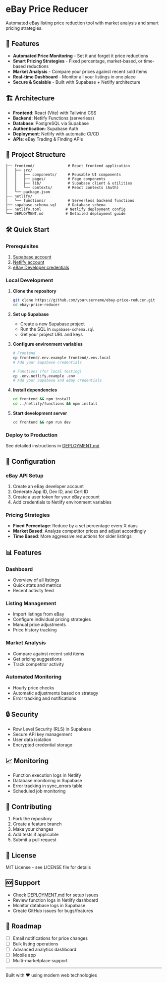 # eBay Price Reducer

Automated eBay listing price reduction tool with market analysis and smart pricing strategies.

## 🚀 Features

- **Automated Price Monitoring** - Set it and forget it price reductions
- **Smart Pricing Strategies** - Fixed percentage, market-based, or time-based reductions
- **Market Analysis** - Compare your prices against recent sold items
- **Real-time Dashboard** - Monitor all your listings in one place
- **Secure & Scalable** - Built with Supabase + Netlify architecture

## 🏗️ Architecture

- **Frontend**: React (Vite) with Tailwind CSS
- **Backend**: Netlify Functions (serverless)
- **Database**: PostgreSQL via Supabase
- **Authentication**: Supabase Auth
- **Deployment**: Netlify with automatic CI/CD
- **APIs**: eBay Trading & Finding APIs

## 📁 Project Structure

```
├── frontend/               # React frontend application
│   ├── src/
│   │   ├── components/     # Reusable UI components
│   │   ├── pages/          # Page components
│   │   ├── lib/            # Supabase client & utilities
│   │   └── contexts/       # React contexts (Auth)
│   └── package.json
├── netlify/
│   └── functions/          # Serverless backend functions
├── supabase-schema.sql     # Database schema
├── netlify.toml           # Netlify deployment config
└── DEPLOYMENT.md          # Detailed deployment guide
```

## 🛠️ Quick Start

### Prerequisites

1. [Supabase account](https://supabase.com)
2. [Netlify account](https://netlify.com)
3. [eBay Developer credentials](https://developer.ebay.com)

### Local Development

1. **Clone the repository**
   ```bash
   git clone https://github.com/yourusername/ebay-price-reducer.git
   cd ebay-price-reducer
   ```

2. **Set up Supabase**
   - Create a new Supabase project
   - Run the SQL in `supabase-schema.sql`
   - Get your project URL and keys

3. **Configure environment variables**
   ```bash
   # Frontend
   cp frontend/.env.example frontend/.env.local
   # Add your Supabase credentials

   # Functions (for local testing)
   cp .env.netlify.example .env
   # Add your Supabase and eBay credentials
   ```

4. **Install dependencies**
   ```bash
   cd frontend && npm install
   cd ../netlify/functions && npm install
   ```

5. **Start development server**
   ```bash
   cd frontend && npm run dev
   ```

### Deploy to Production

See detailed instructions in [DEPLOYMENT.md](./DEPLOYMENT.md)

## 🔧 Configuration

### eBay API Setup

1. Create an eBay developer account
2. Generate App ID, Dev ID, and Cert ID
3. Create a user token for your eBay account
4. Add credentials to Netlify environment variables

### Pricing Strategies

- **Fixed Percentage**: Reduce by a set percentage every X days
- **Market Based**: Analyze competitor prices and adjust accordingly
- **Time Based**: More aggressive reductions for older listings

## 📊 Features

### Dashboard
- Overview of all listings
- Quick stats and metrics
- Recent activity feed

### Listing Management
- Import listings from eBay
- Configure individual pricing strategies
- Manual price adjustments
- Price history tracking

### Market Analysis
- Compare against recent sold items
- Get pricing suggestions
- Track competitor activity

### Automated Monitoring
- Hourly price checks
- Automatic adjustments based on strategy
- Error tracking and notifications

## 🔒 Security

- Row Level Security (RLS) in Supabase
- Secure API key management
- User data isolation
- Encrypted credential storage

## 📈 Monitoring

- Function execution logs in Netlify
- Database monitoring in Supabase
- Error tracking in sync_errors table
- Scheduled job monitoring

## 🤝 Contributing

1. Fork the repository
2. Create a feature branch
3. Make your changes
4. Add tests if applicable
5. Submit a pull request

## 📝 License

MIT License - see LICENSE file for details

## 🆘 Support

- Check [DEPLOYMENT.md](./DEPLOYMENT.md) for setup issues
- Review function logs in Netlify dashboard
- Monitor database logs in Supabase
- Create GitHub issues for bugs/features

## 🎯 Roadmap

- [ ] Email notifications for price changes
- [ ] Bulk listing operations
- [ ] Advanced analytics dashboard
- [ ] Mobile app
- [ ] Multi-marketplace support

---

Built with ❤️ using modern web technologies